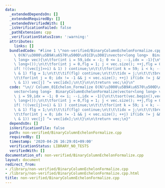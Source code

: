 ```yaml
---
data:
  _extendedDependsOn: []
  _extendedRequiredBy: []
  _extendedVerifiedWith: []
  _isVerificationFailed: false
  _pathExtension: cpp
  _verificationStatusIcon: ':warning:'
  attributes:
    links: []
  bundledCode: "#line 1 \"non-verified/BinaryColumnEchelonFormalize.cpp\"\n\n// Column_01Echelon_Formalize\
    \ O(N)\u3000\u5B9A\u6570\u500D\u91CD\u3081\nvector<long long>  BinaryColumnEchelonFormalize(vector<long\
    \ long> vec){\n\tfor(int i = 59,idx = -1; 0 <= i; --i,idx = -1){\n\t\tsort(vec.begin(),vec.end(),greater<long\
    \ long>());\n\t\tfor(int j = 0,flg = 1; j < vec.size(); ++j,flg = 0){\n\t\t\t\
    if( !((vec[j]>>i) & 1) ) continue;\n\t\t\tfor(int k = 59; i < k; --k) if((vec[j]>>k)\
    \ & 1) flg = 1;\n\t\t\tif(flg) continue;\n\t\t\tidx = j;\n\t\t\tbreak;\n\t\t}\n\
    \t\tfor(int j = 0; idx != -1 && j < vec.size(); ++j) if(idx != j && ((vec[j]>>i)\
    \ & 1)) vec[j] ^= vec[idx];\n\t}\n\n\treturn vec;\n}\n"
  code: "\n// Column_01Echelon_Formalize O(N)\u3000\u5B9A\u6570\u500D\u91CD\u3081\n\
    vector<long long>  BinaryColumnEchelonFormalize(vector<long long> vec){\n\tfor(int\
    \ i = 59,idx = -1; 0 <= i; --i,idx = -1){\n\t\tsort(vec.begin(),vec.end(),greater<long\
    \ long>());\n\t\tfor(int j = 0,flg = 1; j < vec.size(); ++j,flg = 0){\n\t\t\t\
    if( !((vec[j]>>i) & 1) ) continue;\n\t\t\tfor(int k = 59; i < k; --k) if((vec[j]>>k)\
    \ & 1) flg = 1;\n\t\t\tif(flg) continue;\n\t\t\tidx = j;\n\t\t\tbreak;\n\t\t}\n\
    \t\tfor(int j = 0; idx != -1 && j < vec.size(); ++j) if(idx != j && ((vec[j]>>i)\
    \ & 1)) vec[j] ^= vec[idx];\n\t}\n\n\treturn vec;\n}"
  dependsOn: []
  isVerificationFile: false
  path: non-verified/BinaryColumnEchelonFormalize.cpp
  requiredBy: []
  timestamp: '2020-04-26 16:29:01+09:00'
  verificationStatus: LIBRARY_NO_TESTS
  verifiedWith: []
documentation_of: non-verified/BinaryColumnEchelonFormalize.cpp
layout: document
redirect_from:
- /library/non-verified/BinaryColumnEchelonFormalize.cpp
- /library/non-verified/BinaryColumnEchelonFormalize.cpp.html
title: non-verified/BinaryColumnEchelonFormalize.cpp
---
```

